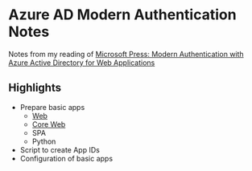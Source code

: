 # Azure AD Modern Authentication Notes

Notes from my reading of [Microsoft Press: Modern Authentication with Azure Active Directory for Web Applications](https://www.microsoftpressstore.com/store/modern-authentication-with-azure-active-directory-for-9780735696945)

## Highlights

- Prepare basic apps
  - [Web](/ManualFullFramework)
  - [Core Web](/ManualCore3)
  - SPA
  - Python
- Script to create App IDs
- Configuration of basic apps